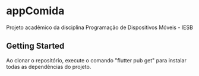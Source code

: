 # appComida

Projeto acadêmico da disciplina Programação de Dispositivos Móveis - IESB

## Getting Started

Ao clonar o repositório, execute o comando "flutter pub get" para instalar todas as dependências do projeto.
